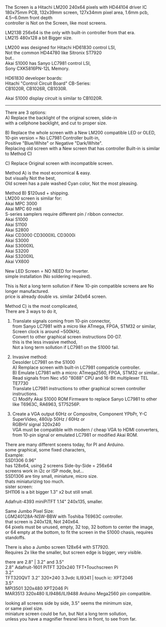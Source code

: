 The Screen is a Hitachi LM200 240x64 pixels with HD44104 driver IC</br>
180x75mm PCB, 132x39mm screen, 127x34mm pixel area, 1.6mm pcb, 4.5~6.0mm front depth </br>
controller is Not on the Screen, like most screens. </br>

LM213B 256x64 is the only with built-in controller from that era. </br>
LM215 480x128 a bit Bigger size. </br>

LM200 was designed for Hitachi HD61830 control LSI, </br>
Not the common HD44780 like Sitronix ST7920 </br>
but.. </br>
Akai S1000 has Sanyo LC7981 control LSI, </br>
Sony CXK5816PN-12L Memory.</br>

HD61830 developer boards: </br>
Hitachi "Control Circuit Board" CB-Series:  </br>
CB1020R, CB1026R, CB1030R. </br>

Akai S1000 display circuit is similar to CB1020R. </br>

------

There are 3 options: </br>
A) Replace the backlight of the original screen, slide-in </br>
with a cellphone backlight, and cut to proper size. </br>

B) Replace the whole screen with a New LM200 compatible LED or OLED, </br>
10-pin version = No LC7981 Controller built-in,  </br>
Positive "Blue/White" or Negative "Dark/White". </br>
Replacing old screen with a New screen that has controller Built-in is similar to Method C) </br>

C) Replace Original screen with incompatible screen. </br>

Method A) is the most economical & easy. </br>
but visually Not the best, </br>
Old screen has a pale washed Cyan color, Not the most pleasing. </br>

Method B) $120usd + shipping. </br>
LM200 screen is similar for: </br>
Akai MPC 3000 </br>
Akai MPC 60 mkII </br>
S-series samplers require different pin / ribbon connector.  </br>
Akai S1000 </br>
Akai S1100 </br>
Akai S2800 </br>
Akai CD3000 CD3000XL CD3000i </br>
Akai S3000 </br>
Akai S3000XL </br>
Akai S3200 </br>
Akai S3200XL </br>
Akai VX600 </br>

New LED Screen = NO NEED for Inverter. </br>
simple installation (No soldering required). </br>

This is Not a long term sollution if New 10-pin compatible screens are No longer manufactured. </br>
price is already double vs. similar 240x64 screen. </br>

Method C) is the most complicated, </br>
There are 3 ways to do it, </br>
1. Translate signals coming from 10-pin connector,</br>
from Sanyo LC7981 with a micro like ATmega, FPGA, STM32 or similar, </br>
Screen clock is around ~500kHz. </br>
Convert to other graphical screen instructions D0-D7. </br>
this is the less invasive method, </br>
Not a long term sollution if LC7981 on the S1000 fail. </br>

3. Invasive method: </br>
Desolder LC7981 on the S1000 </br>
A) Remplace screen with built-in LC7981 compaticle controller. </br>
B) Emulate LC7981 with a micro: ATmega2560, FPGA, STM32 or similar.. </br>
Read signals from Nec v50 "8088" CPU and 16-Bit multiplexer TEL TE7730 </br>
Translate LC7981 instructions to other graphical screen controller instructions. </br>
C) Modify Akai S1000 ROM Firmware to replace Sanyo LC7981 to other like T6963C, RA6963, ST75256P. </br>

4. Create a VGA output 60Hz or Compositre, Component YPbPr, Y-C SuperVideo, </btr>
480i/p 50Hz / 60Hz or </br>
RGBHV signal 320x240 </br>
VGA must be compatible with modern / cheap VGA to HDMI converters, </br>
from 10-pin signal or emulated LC7981 or modified Akai ROM. </br>

There are many different sceens today, for PI and Arduino. </br>
some graphical, some fixed characters, </br>
Example: </br>
SSD1306 0.96" </br>
has 128x64, using 2 screens Side-by-Side = 256x64 </br>
screens work in i2c or ISP mode, but... </br>
SSD1306 are tiny small, miniature, micro size. </br>
thats miniaturizing too much. </br>
sister screen: </br>
SH1106 is a bit bigger 1.3" x2 but still small. </br>

Adafruit-4393 miniPiTFT 1.14" 240x135, smaller.  </br>

Same Jumbo Pixel Size: </br>
LGM240128A-NSW-BBW with Toshiba T6963C controller. </br>
that screen is 240x128, Not 240x64. </br>
64 pixels must be unused, empty, 32 top, 32 bottom to center the image, </br>
or 64 empty at the bottom, to fit the screen in the S1000 chasis, requires standoffs. </br>

There is also a Jumbo screen 128x64 with ST7920. </br>
Requires 2x like the smaller, but screen edge is bigger, very visible. </br>

there are 2.8" | 3.2" and 3.5" </br>
2.8" Adafruit-1601 PiTFT 320x240 TFT+Touchscreen Pi </br>
3.2" </br>
TFT320QVT 3.2″ 320×240 3.3vdc ILI9341 | touch ic: XPT2046 </br>
3.5" </br>
MPI3501 320x480 XPT2046 Pi </br>
MAR3513 320x480 ILI9486/ILI9488 Arduino Mega2560 pin compatible. </br>

looking all screens side by side, 3.5" seems the minimum size, </br>
or same pixel size. </br>
miniature screen could be fun, but Not a long term sollution, </br>
unless you have a magnifier fresnel lens in front, to see from far. </br>


